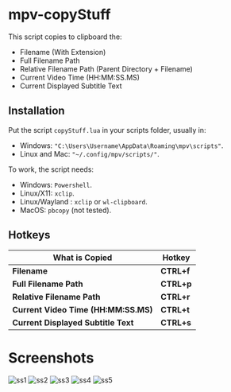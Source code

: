 # mpv-copyStuff

This script copies to clipboard the:
- Filename (With Extension)
- Full Filename Path
- Relative Filename Path (Parent Directory + Filename)
- Current Video Time (HH:MM:SS.MS)
- Current Displayed Subtitle Text

## Installation

Put the script `copyStuff.lua` in your scripts folder, usually in:
- Windows: `"C:\Users\Username\AppData\Roaming\mpv\scripts"`.
- Linux and Mac: `"~/.config/mpv/scripts/"`.

To work, the script needs:
- Windows: `Powershell`.
- Linux/X11: `xclip`.
- Linux/Wayland : `xclip` or `wl-clipboard`.
- MacOS: `pbcopy` (not tested).

## Hotkeys

| What is Copied                       | Hotkey     |
| ------------------------------------ | ---------- |
| **Filename**                         | **CTRL+f** |
| **Full Filename Path**               | **CTRL+p** |
| **Relative Filename Path**           | **CTRL+r** |
| **Current Video Time (HH:MM:SS.MS)** | **CTRL+t** |
| **Current Displayed Subtitle Text**  | **CTRL+s** |


# Screenshots

![ss1](https://raw.githubusercontent.com/0xR3V/screenshots/main/mpv-copyStuff/example_01.png)
![ss2](https://raw.githubusercontent.com/0xR3V/screenshots/main/mpv-copyStuff/example_02.png)
![ss3](https://raw.githubusercontent.com/0xR3V/screenshots/main/mpv-copyStuff/example_03.png)
![ss4](https://raw.githubusercontent.com/0xR3V/screenshots/main/mpv-copyStuff/example_04.png)
![ss5](https://raw.githubusercontent.com/0xR3V/screenshots/main/mpv-copyStuff/example_05.png)
